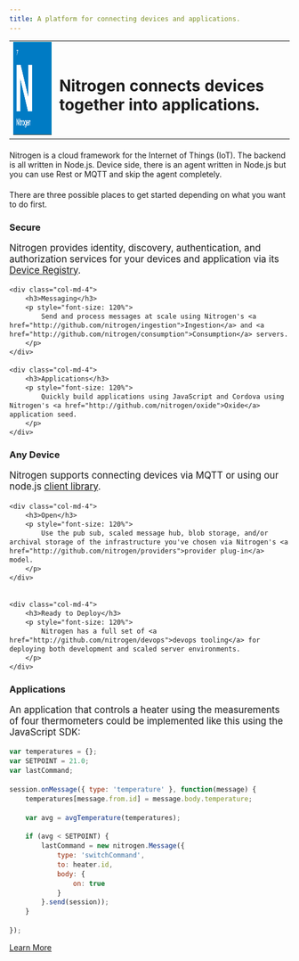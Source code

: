 ```yaml
---
title: A platform for connecting devices and applications.
---
```


<table width=100%>
    <tr>
        <td>
            <img class="logo" src="images/logo.png" width="166" height="167" />
        </td>
        <td>
            <h1 class="text-center">Nitrogen connects devices together into applications.</h1>
        </td>
    </tr>
</table>

<div class="row" style="margin-top: 20px">
    Nitrogen is a cloud framework for the Internet of Things (IoT). The backend is all written in Node.js. Device side, there is an agent written in Node.js but you can use Rest or MQTT and skip the agent completely.
</div>

<div class="row" style="margin-top: 20px">
There are three possible places to get started depending on what you want to do first.
</div>

<div class="row" style="margin-top: 20px">
    <div class="col-md-4">
        <h3>Secure</h3>
        <p style="font-size: 120%">
            Nitrogen provides identity, discovery, authentication, and authorization services for your devices and application via its <a href="http://github.com/nitrogen/registry">Device Registry</a>.
        </p>
    </div>

    <div class="col-md-4">
        <h3>Messaging</h3>
        <p style="font-size: 120%">
            Send and process messages at scale using Nitrogen's <a href="http://github.com/nitrogen/ingestion">Ingestion</a> and <a href="http://github.com/nitrogen/consumption">Consumption</a> servers.
        </p>
    </div>

    <div class="col-md-4">
        <h3>Applications</h3>
        <p style="font-size: 120%">
            Quickly build applications using JavaScript and Cordova using Nitrogen's <a href="http://github.com/nitrogen/oxide">Oxide</a> application seed.
        </p>
    </div>
</div>

<div class="row" style="margin-top: 20px">
    <div class="col-md-4">
        <h3>Any Device</h3>
        <p style="font-size: 120%">
            Nitrogen supports connecting devices via MQTT or using our node.js <a href="http://github.com/nitrogen/client">client library</a>.
        </p>
    </div>

    <div class="col-md-4">
        <h3>Open</h3>
        <p style="font-size: 120%">
            Use the pub sub, scaled message hub, blob storage, and/or archival storage of the infrastructure you've chosen via Nitrogen's <a href="http://github.com/nitrogen/providers">provider plug-in</a> model.
        </p>
    </div>


    <div class="col-md-4">
        <h3>Ready to Deploy</h3>
        <p style="font-size: 120%">
            Nitrogen has a full set of <a href="http://github.com/nitrogen/devops">devops tooling</a> for deploying both development and scaled server environments.
        </p>
    </div>

</div>

<h3>Applications</h3>

<p style="font-size: 120%">
   An application that controls a heater using the measurements of four thermometers could be implemented like this using the JavaScript SDK:
</p>

```javascript
var temperatures = {};
var SETPOINT = 21.0;
var lastCommand;

session.onMessage({ type: 'temperature' }, function(message) {
    temperatures[message.from.id] = message.body.temperature;

    var avg = avgTemperature(temperatures);

    if (avg < SETPOINT) {
        lastCommand = new nitrogen.Message({
            type: 'switchCommand',
            to: heater.id,
            body: {
                on: true
            }
        }.send(session));
    }

});
```

<a href="/docs/concepts/overview.html" class="btn green"  style="margin-top: 10px">Learn More</a>